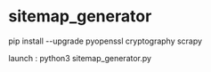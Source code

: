 # sitemap_generator

pip install --upgrade pyopenssl cryptography scrapy

launch : python3 sitemap_generator.py
